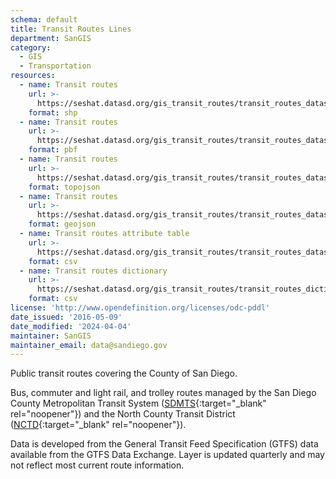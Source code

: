 ```yaml
---
schema: default
title: Transit Routes Lines
department: SanGIS
category:
  - GIS
  - Transportation
resources:
  - name: Transit routes
    url: >-
      https://seshat.datasd.org/gis_transit_routes/transit_routes_datasd.zip
    format: shp
  - name: Transit routes
    url: >-
      https://seshat.datasd.org/gis_transit_routes/transit_routes_datasd.pbf
    format: pbf
  - name: Transit routes
    url: >-
      https://seshat.datasd.org/gis_transit_routes/transit_routes_datasd.topo.json
    format: topojson
  - name: Transit routes
    url: >-
      https://seshat.datasd.org/gis_transit_routes/transit_routes_datasd.geojson
    format: geojson
  - name: Transit routes attribute table
    url: >-
      https://seshat.datasd.org/gis_transit_routes/transit_routes_datasd.csv
    format: csv
  - name: Transit routes dictionary
    url: >-
      https://seshat.datasd.org/gis_transit_routes/transit_routes_dictionary_datasd.csv
    format: csv
license: 'http://www.opendefinition.org/licenses/odc-pddl'
date_issued: '2016-05-09'
date_modified: '2024-04-04'
maintainer: SanGIS
maintainer_email: data@sandiego.gov
---
```

Public transit routes covering the County of San Diego.
<!--more-->
Bus, commuter and light rail, and trolley routes managed by the San Diego County Metropolitan Transit System ([SDMTS]('https://www.sdmts.com/'){:target="_blank" rel="noopener"}) and the North County Transit District ([NCTD](http://www.gonctd.com/){:target="_blank" rel="noopener"}).

Data is developed from the General Transit Feed Specification (GTFS) data available from the GTFS Data Exchange. Layer is updated quarterly and may not reflect most current route information.
